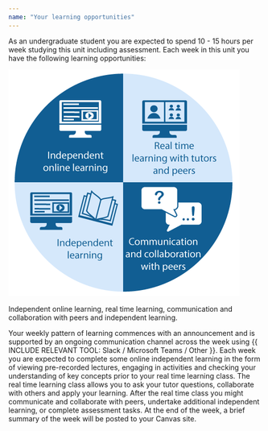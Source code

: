 ```yaml
---
name: "Your learning opportunities"
---
```


As an undergraduate student you are expected to spend 10 - 15 hours per week studying this unit including assessment. Each week in this unit you have the following learning opportunities:

![Learning Opportunities](./images/learning_opportunities.png)

Independent online learning, real time learning, communication and collaboration with peers and independent learning.

Your weekly pattern of learning commences with an announcement and is supported by an ongoing communication channel across the week using {{ INCLUDE RELEVANT TOOL: Slack / Microsoft Teams / Other }}. Each week you are expected to complete some online independent learning in the form of viewing pre-recorded lectures, engaging in activities and checking your understanding of key concepts prior to your real time learning class. The real time learning class allows you to ask your tutor questions, collaborate with others and apply your learning. After the real time class you might communicate and collaborate with peers, undertake additional independent learning, or complete assessment tasks. At the end of the week, a brief summary of the week will be posted to your Canvas site.